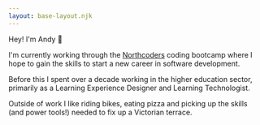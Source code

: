 ```yaml
---
layout: base-layout.njk
---
```


Hey! I'm Andy 👋

I'm currently working through the [Northcoders](https://northcoders.com) coding bootcamp where I hope to gain the skills to start a new career in software development.

Before this I spent over a decade working in the higher education sector, primarily as a Learning Experience Designer and Learning Technologist.

Outside of work I like riding bikes, eating pizza and picking up the skills (and power tools!) needed to fix up a Victorian terrace.
